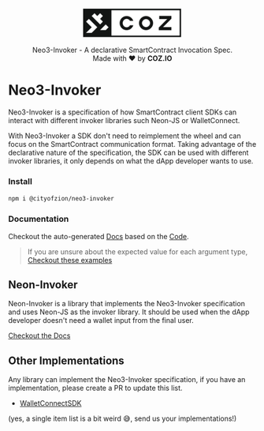 <p align="center">
  <img
    src=".github/resources/images/coz.png"
    width="200px;">
</p>

<p align="center">
  Neo3-Invoker - A declarative SmartContract Invocation Spec.
  <br/> Made with ❤ by <b>COZ.IO</b>
</p>

# Neo3-Invoker

Neo3-Invoker is a specification of how SmartContract client SDKs can interact with different invoker libraries such Neon-JS or WalletConnect.

With Neo3-Invoker a SDK don't need to reimplement the wheel and can focus on the SmartContract communication format.
Taking advantage of the declarative nature of the specification, the SDK can be used with different invoker libraries, it only depends on what the dApp developer wants to use.

### Install

```bash
npm i @cityofzion/neo3-invoker
```

### Documentation

Checkout the auto-generated [Docs](https://htmlpreview.github.io/?https://raw.githubusercontent.com/CityOfZion/neo3-invoker/master/packages/neo3-invoker/docs/modules.html)
based on the [Code](packages/neo3-invoker/src/index.ts).

> If you are unsure about the expected value for each argument type, [Checkout these examples](packages/neo3-invoker/README.MD#arguments-examples)

## Neon-Invoker

Neon-Invoker is a library that implements the Neo3-Invoker specification and uses Neon-JS as the invoker library. It should be used when the dApp developer doesn't need a wallet input from the final user.

[Checkout the Docs](packages/neon-invoker/README.md)

## Other Implementations

Any library can implement the Neo3-Invoker specification, if you have an implementation, please create a PR to update this list.

- [WalletConnectSDK](https://github.com/CityOfZion/wallet-connect-sdk)

(yes, a single item list is a bit weird 😅, send us your implementations!)
